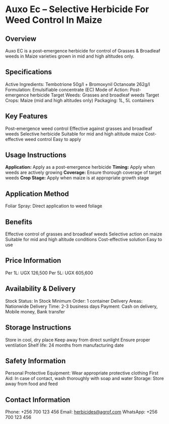 # Auxo Ec – Selective Herbicide For Weed Control In Maize

## Overview
Auxo EC is a post-emergence herbicide for control of Grasses & Broadleaf weeds in Maize varieties grown in mid and high altitudes only.

## Specifications
Active Ingredients: Tembotrione 50g/l + Bromoxynil Octanoate 262g/l
Formulation: Emulsifiable concentrate (EC)
Mode of Action: Post-emergence herbicide
Target Weeds: Grasses and broadleaf weeds
Target Crops: Maize (mid and high altitudes only)
Packaging: 1L, 5L containers

## Key Features
Post-emergence weed control
Effective against grasses and broadleaf weeds
Selective herbicide
Suitable for mid and high altitude maize
Cost-effective weed control
Easy to apply

## Usage Instructions
**Application:** Apply as a post-emergence herbicide
**Timing:** Apply when weeds are actively growing
**Coverage:** Ensure thorough coverage of target weeds
**Crop Stage:** Apply when maize is at appropriate growth stage

## Application Method
Foliar Spray: Direct application to weed foliage

## Benefits
Effective control of grasses and broadleaf weeds
Selective action on maize
Suitable for mid and high altitude conditions
Cost-effective solution
Easy to use

## Price Information
Per 1L: UGX 126,500
Per 5L: UGX 605,600

## Availability & Delivery
Stock Status: In Stock
Minimum Order: 1 container
Delivery Areas: Nationwide
Delivery Time: 2-3 business days
Payment: Cash on delivery, Mobile money, Bank transfer

## Storage Instructions
Store in cool, dry place
Keep away from direct sunlight
Ensure proper ventilation
Shelf life: 24 months from manufacturing date

## Safety Information
Personal Protective Equipment: Wear appropriate protective clothing
First Aid: In case of contact, wash thoroughly with soap and water
Storage: Store away from food and feed

## Contact Information
Phone: +256 700 123 456
Email: herbicides@agrof.com
WhatsApp: +256 700 123 456